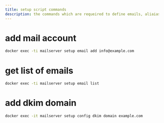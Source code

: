 ```yaml
---
title: setup script commands
description: the commands which are requeired to define emails, aliaiases and more
---
```



# add mail account
```bash
docker exec -ti mailserver setup email add info@example.com
```

# get list of emails
```bash
docker exec -ti mailserver setup email list
```

# add dkim domain
```bash
docker exec -it mailserver setup config dkim domain example.com
```